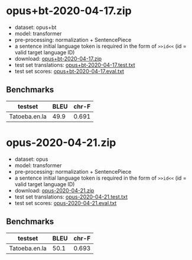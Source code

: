 # opus+bt-2020-04-17.zip

* dataset: opus+bt
* model: transformer
* pre-processing: normalization + SentencePiece
* a sentence initial language token is required in the form of `>>id<<` (id = valid target language ID)
* download: [opus+bt-2020-04-17.zip](https://object.pouta.csc.fi/OPUS-MT-models/en-fr+fr_BE+fr_CA+fr_FR+wa+frp+oc+ca+rm+lld+fur+lij+lmo+es+es_AR+es_CL+es_CO+es_CR+es_DO+es_EC+es_ES+es_GT+es_HN+es_MX+es_NI+es_PA+es_PE+es_PR+es_SV+es_UY+es_VE+pt+pt_br+pt_BR+pt_PT+gl+lad+an+mwl+it+it_IT+co+nap+scn+vec+sc+ro+la/opus+bt-2020-04-17.zip)
* test set translations: [opus+bt-2020-04-17.test.txt](https://object.pouta.csc.fi/OPUS-MT-models/en-fr+fr_BE+fr_CA+fr_FR+wa+frp+oc+ca+rm+lld+fur+lij+lmo+es+es_AR+es_CL+es_CO+es_CR+es_DO+es_EC+es_ES+es_GT+es_HN+es_MX+es_NI+es_PA+es_PE+es_PR+es_SV+es_UY+es_VE+pt+pt_br+pt_BR+pt_PT+gl+lad+an+mwl+it+it_IT+co+nap+scn+vec+sc+ro+la/opus+bt-2020-04-17.test.txt)
* test set scores: [opus+bt-2020-04-17.eval.txt](https://object.pouta.csc.fi/OPUS-MT-models/en-fr+fr_BE+fr_CA+fr_FR+wa+frp+oc+ca+rm+lld+fur+lij+lmo+es+es_AR+es_CL+es_CO+es_CR+es_DO+es_EC+es_ES+es_GT+es_HN+es_MX+es_NI+es_PA+es_PE+es_PR+es_SV+es_UY+es_VE+pt+pt_br+pt_BR+pt_PT+gl+lad+an+mwl+it+it_IT+co+nap+scn+vec+sc+ro+la/opus+bt-2020-04-17.eval.txt)

## Benchmarks

| testset               | BLEU  | chr-F |
|-----------------------|-------|-------|
| Tatoeba.en.la 	| 49.9 	| 0.691 |

# opus-2020-04-21.zip

* dataset: opus
* model: transformer
* pre-processing: normalization + SentencePiece
* a sentence initial language token is required in the form of `>>id<<` (id = valid target language ID)
* download: [opus-2020-04-21.zip](https://object.pouta.csc.fi/OPUS-MT-models/en-fr+fr_BE+fr_CA+fr_FR+wa+frp+oc+ca+rm+lld+fur+lij+lmo+es+es_AR+es_CL+es_CO+es_CR+es_DO+es_EC+es_ES+es_GT+es_HN+es_MX+es_NI+es_PA+es_PE+es_PR+es_SV+es_UY+es_VE+pt+pt_br+pt_BR+pt_PT+gl+lad+an+mwl+it+it_IT+co+nap+scn+vec+sc+ro+la/opus-2020-04-21.zip)
* test set translations: [opus-2020-04-21.test.txt](https://object.pouta.csc.fi/OPUS-MT-models/en-fr+fr_BE+fr_CA+fr_FR+wa+frp+oc+ca+rm+lld+fur+lij+lmo+es+es_AR+es_CL+es_CO+es_CR+es_DO+es_EC+es_ES+es_GT+es_HN+es_MX+es_NI+es_PA+es_PE+es_PR+es_SV+es_UY+es_VE+pt+pt_br+pt_BR+pt_PT+gl+lad+an+mwl+it+it_IT+co+nap+scn+vec+sc+ro+la/opus-2020-04-21.test.txt)
* test set scores: [opus-2020-04-21.eval.txt](https://object.pouta.csc.fi/OPUS-MT-models/en-fr+fr_BE+fr_CA+fr_FR+wa+frp+oc+ca+rm+lld+fur+lij+lmo+es+es_AR+es_CL+es_CO+es_CR+es_DO+es_EC+es_ES+es_GT+es_HN+es_MX+es_NI+es_PA+es_PE+es_PR+es_SV+es_UY+es_VE+pt+pt_br+pt_BR+pt_PT+gl+lad+an+mwl+it+it_IT+co+nap+scn+vec+sc+ro+la/opus-2020-04-21.eval.txt)

## Benchmarks

| testset               | BLEU  | chr-F |
|-----------------------|-------|-------|
| Tatoeba.en.la 	| 50.1 	| 0.693 |

